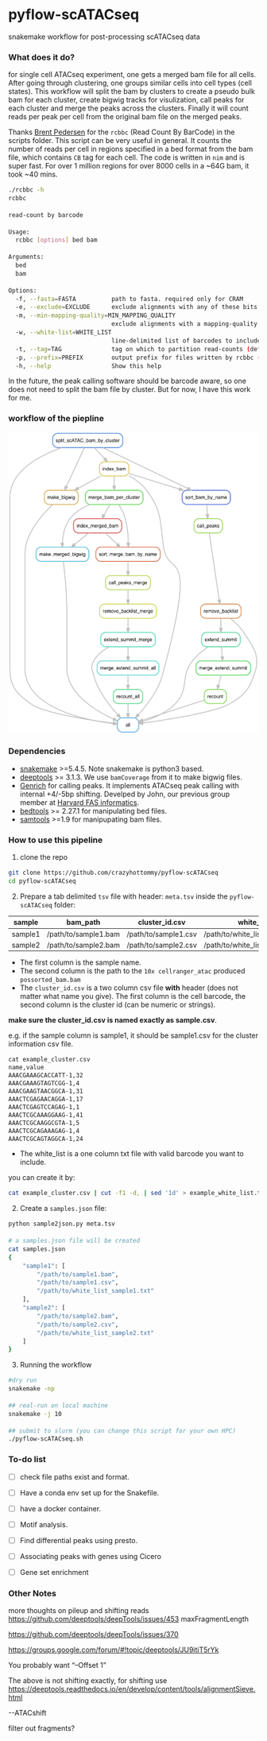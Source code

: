 # pyflow-scATACseq
snakemake workflow for post-processing scATACseq data

### What does it do?

for single cell ATACseq experiment, one gets a merged bam file for all cells. After going through clustering, one groups similar cells into cell types (cell states). This workflow will split the bam by clusters to create a pseudo bulk bam for each cluster, create bigwig tracks for visulization, call peaks for each cluster and merge the peaks across the clusters. Finally it will count reads per peak per cell from the original bam file on the merged peaks.

Thanks [Brent Pedersen](https://github.com/brentp) for the `rcbbc` (Read Count By BarCode) in the scripts folder.
This script can be very useful in general. It counts the number of reads per cell in regions specified in a bed format from the bam file, which contains `CB` tag for each cell. The code is written in `nim` and is super fast. For over 1 million regions for over 8000 cells in a ~64G bam, it took ~40 mins.


```bash 
./rcbbc -h
rcbbc

read-count by barcode

Usage:
  rcbbc [options] bed bam

Arguments:
  bed
  bam

Options:
  -f, --fasta=FASTA          path to fasta. required only for CRAM
  -e, --exclude=EXCLUDE      exclude alignments with any of these bits set (default: 1796)
  -m, --min-mapping-quality=MIN_MAPPING_QUALITY
                             exclude alignments with a mapping-quality below this (default: 1)
  -w, --white-list=WHITE_LIST
                             line-delimited list of barcodes to include. default is to include any seen in the bam
  -t, --tag=TAG              tag on which to partition read-counts (default: CB)
  -p, --prefix=PREFIX        output prefix for files written by rcbbc (default: rcbbc)
  -h, --help                 Show this help
```

In the future, the peak calling software should be barcode aware, so one does not need to split the bam file by cluster. But for now, I have this work for me.

### workflow of the piepline

![](./rulegraph.png)


### Dependencies

* [snakemake](https://snakemake.readthedocs.io/en/stable/) >=5.4.5. Note snakemake is python3 based.
* [deeptools](https://deeptools.readthedocs.io/en/develop/) >= 3.1.3. We use `bamCoverage` from it to make bigwig files.
* [Genrich](https://github.com/jsh58/Genrich) for calling peaks. It implements ATACseq peak calling with internal +4/-5bp shifting. Develped by John, our previous group member at [Harvard FAS informatics](https://informatics.fas.harvard.edu/).
* [bedtools](https://bedtools.readthedocs.io/en/latest/) >= 2.27.1 for manipulating bed files.
* [samtools](http://www.htslib.org/) >=1.9 for manipupating bam files.


### How to use this pipeline

1. clone the repo 

```bash
git clone https://github.com/crazyhottommy/pyflow-scATACseq
cd pyflow-scATACseq
```

2. Prepare a tab delimited `tsv` file with header: `meta.tsv` inside the `pyflow-scATACseq` folder:

| sample  | bam_path         | cluster_id.csv               | white_list                      | 
|---------|------------------|------------------------------|---------------------------------| 
| sample1 | /path/to/sample1.bam | /path/to/sample1.csv | /path/to/white_list_sample1.txt | 
| sample2 | /path/to/sample2.bam | /path/to/sample2.csv | /path/to/white_list_sample2.txt | 


  * The first column is the sample name.  
  * The second column is the path to the `10x cellranger_atac` produced `possorted_bam.bam`  
  * The `cluster_id.csv` is a two column csv file **with** header (does not matter what name you give). The first column is the cell barcode, the second column is the cluster id (can be numeric or strings).

**make sure the cluster_id.csv is named exactly as sample.csv**. 

e.g. if the sample column is sample1, it should be sample1.csv for the cluster information csv file.


```
cat example_cluster.csv
name,value
AAACGAAAGCACCATT-1,32
AAACGAAAGTAGTCGG-1,4
AAACGAAGTAACGGCA-1,31
AAACTCGAGAACAGGA-1,17
AAACTCGAGTCCAGAG-1,1
AAACTCGCAAAGGAAG-1,41
AAACTCGCAAGGCGTA-1,5
AAACTCGCAGAAAGAG-1,4
AAACTCGCAGTAGGCA-1,24
```
  * The white_list is a one column txt file with valid barcode you want to include.

you can create it by:

```bash
cat example_cluster.csv | cut -f1 -d, | sed '1d' > example_white_list.txt
```

2. Create a `samples.json` file:

```bash
python sample2json.py meta.tsv

# a samples.json file will be created
cat samples.json
{
    "sample1": [
        "/path/to/sample1.bam",
        "/path/to/sample1.csv",
        "/path/to/white_list_sample1.txt"
    ],
    "sample2": [
        "/path/to/sample2.bam",
        "/path/to/sample2.csv",
        "/path/to/white_list_sample2.txt"
    ]
}
```

3. Running the workflow

```bash
#dry run
snakemake -np 

## real-run on local machine
snakemake -j 10

## submit to slurm (you can change this script for your own HPC)
./pyflow-scATACseq.sh 
```


### To-do list

- [ ] check file paths exist and format.
- [ ] Have a conda env set up for the Snakefile.  
- [ ] have a docker container.  
- [ ] Motif analysis.  
- [ ] Find differential peaks using presto.
- [ ] Associating peaks with genes using Cicero
- [ ] Gene set enrichment


### Other Notes 

more thoughts on pileup and shifting reads
https://github.com/deeptools/deepTools/issues/453
maxFragmentLength

https://github.com/deeptools/deepTools/issues/370

https://groups.google.com/forum/#!topic/deeptools/JU9itiT5rYk

You probably want “–Offset 1”

The above is not shifting exactly, for shifting use
https://deeptools.readthedocs.io/en/develop/content/tools/alignmentSieve.html

--ATACshift

filter out fragments?